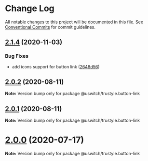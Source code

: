 # Change Log

All notable changes to this project will be documented in this file.
See [Conventional Commits](https://conventionalcommits.org) for commit guidelines.

## [2.1.4](https://github.com/uswitch/trustyle/compare/@uswitch/trustyle.button-link@2.1.3...@uswitch/trustyle.button-link@2.1.4) (2020-11-03)


### Bug Fixes

* add icons support for button link ([2648d56](https://github.com/uswitch/trustyle/commit/2648d56))





## [2.0.2](https://github.com/uswitch/trustyle/compare/@uswitch/trustyle.button-link@2.0.1...@uswitch/trustyle.button-link@2.0.2) (2020-08-11)

**Note:** Version bump only for package @uswitch/trustyle.button-link





## [2.0.1](https://github.com/uswitch/trustyle/compare/@uswitch/trustyle.button-link@2.0.0...@uswitch/trustyle.button-link@2.0.1) (2020-08-11)

**Note:** Version bump only for package @uswitch/trustyle.button-link





# [2.0.0](https://github.com/uswitch/trustyle/compare/@uswitch/trustyle.button-link@1.0.3...@uswitch/trustyle.button-link@2.0.0) (2020-07-17)

**Note:** Version bump only for package @uswitch/trustyle.button-link
